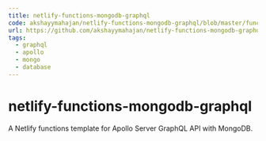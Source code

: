 ```yaml
---
title: netlify-functions-mongodb-graphql
code: akshayymahajan/netlify-functions-mongodb-graphql/blob/master/functions/mongodb-graphql/mongodb-graphql.js
url: https://github.com/akshayymahajan/netlify-functions-mongodb-graphql
tags: 
  - graphql
  - apollo
  - mongo
  - database
---
```


# netlify-functions-mongodb-graphql

A Netlify functions template for Apollo Server GraphQL API with MongoDB.
